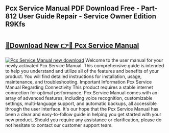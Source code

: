 ## Pcx Service Manual PDF Download Free - Part-812 User Guide Repair - Service Owner Edition R9Kfs

# <h2><a href="http://bc87802.oget.top/?id=Pcx+Service+Manual">🔗Download New 👉🔴 Pcx Service Manual</a></h2>

[![Pcx Service Manual new download](https://i.imgur.com/5g1atiW.png)](http://bc87802.oget.top/?id=Pcx+Service+Manual)
Welcome to the user manual for your newly activated Pcx Service Manual. This comprehensive guide is intended to help you understand and utilize all of the features and benefits of your product. You will find detailed instructions for installation, usage, maintenance, and troubleshooting. Important Information Pcx Service Manual Regarding Connectivity This product requires a stable internet connection for optimal performance. Pcx Service Manual comes with an array of advanced features, including voice recognition, customizable settings, multi-language support, and automatic backups, all accessible through the user interface. It's our hope that the Pcx Service Manual has been a clear and easy-to-follow guide in helping you get started with your new product. Should you require any assistance or clarification, please do not hesitate to contact our customer support team.
